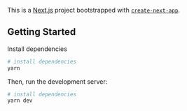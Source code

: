 This is a [Next.js](https://nextjs.org/) project bootstrapped with [`create-next-app`](https://github.com/vercel/next.js/tree/canary/packages/create-next-app).

## Getting Started

Install dependencies

```bash
# install dependencies
yarn
```

Then, run the development server:

```bash
# install dependencies
yarn dev
```

